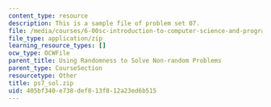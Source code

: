 ```yaml
---
content_type: resource
description: This is a sample file of problem set 07.
file: /media/courses/6-00sc-introduction-to-computer-science-and-programming-spring-2011/405bf340e738def813f812a23ed6b515_ps7_sol.zip
file_type: application/zip
learning_resource_types: []
ocw_type: OCWFile
parent_title: Using Randomness to Solve Non-random Problems
parent_type: CourseSection
resourcetype: Other
title: ps7_sol.zip
uid: 405bf340-e738-def8-13f8-12a23ed6b515
---
```

